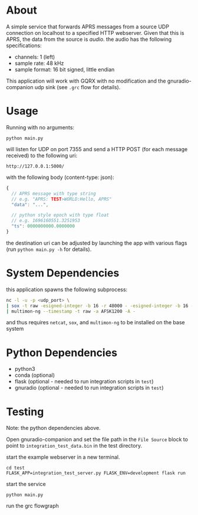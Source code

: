 # About

A simple service that forwards APRS messages from a source UDP connection on localhost to a
specified HTTP webserver. Given that this is APRS, the data from the source is _audio_. the
audio has the following specifications:

* channels: 1 (left)
* sample rate: 48 kHz
* sample format: 16 bit signed, little endian

This application will work with GQRX with no modification and the gnuradio-companion udp sink (see `.grc` flow for details).

# Usage

Running with no arguments:

```
python main.py
```

will listen for UDP on port 7355 and send a HTTP POST (for each message received) to the following uri:

```
http://127.0.0.1:5000/
```

with the following body (content-type: json):

```js
{
  // APRS message with type string
  // e.g. "APRS: TEST>WORLD:Hello, APRS"
  "data": "...",

  // python style epoch with type float
  // e.g. 1696160551.3251953
  "ts": 0000000000.0000000
}
```

the destination uri can be adjusted by launching the app with various flags (run `python main.py -h` for details).

# System Dependencies

this application spawns the following subprocess:

```sh
nc -l -u -p <udp_port> \
| sox -t raw -esigned-integer -b 16 -r 48000 - -esigned-integer -b 16 -r 22050 -t raw - \
| multimon-ng --timestamp -t raw -a AFSK1200 -A -
```

and thus requires `netcat`, `sox`, and `multimon-ng` to be installed on the base system

# Python Dependencies

* python3
* conda (optional)
* flask (optional - needed to run integration scripts in `test`)
* gnuradio (optional - needed to run integration scripts in `test`)

# Testing

Note: the python dependencies above.

Open gnuradio-companion and set the file path in the `File Source` block to point to `integration_test_data.bin` in the test directory.

start the example webserver in a new terminal.

```
cd test
FLASK_APP=integration_test_server.py FLASK_ENV=development flask run
```

start the service

```
python main.py
```

run the grc flowgraph




